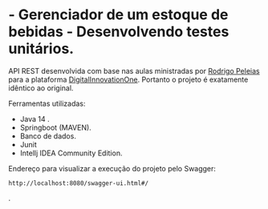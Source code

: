 # - Gerenciador de um estoque de bebidas - Desenvolvendo testes unitários.


API REST desenvolvida com base nas aulas ministradas por [Rodrigo Peleias](https://github.com/rpeleias-v1) para a plataforma [DigitalInnovationOne](https://digitalinnovation.one/).
Portanto o projeto é exatamente idêntico ao original.

Ferramentas utilizadas:
* Java 14 .
* Springboot (MAVEN).
* Banco de dados.
* Junit
* Intellj IDEA Community Edition.

Endereço para visualizar a execução do projeto pelo Swagger:

```
http://localhost:8080/swagger-ui.html#/
```
.
